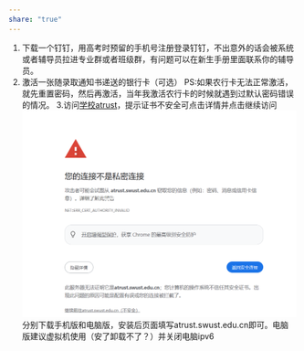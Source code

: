```yaml
---
share: "true"
---
```


1.	下载一个钉钉，用高考时预留的手机号注册登录钉钉，不出意外的话会被系统或者辅导员拉进专业群或者班级群，有问题可以在新生手册里面联系你的辅导员。
2.	激活一张随录取通知书递送的银行卡（可选）
PS:如果农行卡无法正常激活，就先重置密码，然后再激活，当年我激活农行卡的时候就遇到过默认密码错误的情况。
3.访问[学校atrust](https://atrust.swust.edu.cn/)，提示证书不安全可点击详情并点击继续访问
![继续访问](照片/atrust.png)
分别下载手机版和电脑版，安装后页面填写atrust.swust.edu.cn即可。电脑版建议虚拟机使用（安了卸载不了？）并关闭电脑ipv6